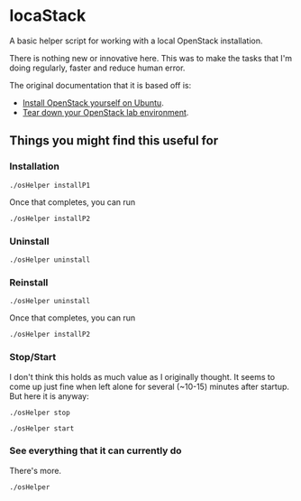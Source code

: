 # locaStack

A basic helper script for working with a local OpenStack installation.

There is nothing new or innovative here. This was to make the tasks that I'm doing regularly, faster and reduce human error.

The original documentation that it is based off is:

* [Install OpenStack yourself on Ubuntu](https://ubuntu.com/openstack/install).
* [Tear down your OpenStack lab environment](https://ubuntu.com/tutorials/tear-down-your-openstack-lab-environment#2-stop-and-sunbeam).

## Things you might find this useful for

### Installation

```
./osHelper installP1
```

Once that completes, you can run

```
./osHelper installP2
```

### Uninstall

```
./osHelper uninstall
```

### Reinstall

```
./osHelper uninstall
```

Once that completes, you can run

```
./osHelper installP2
```

### Stop/Start

I don't think this holds as much value as I originally thought. It seems to come up just fine when left alone for several (~10-15) minutes after startup. But here it is anyway:

```
./osHelper stop
```

```
./osHelper start
```

### See everything that it can currently do

There's more.

```
./osHelper
```
